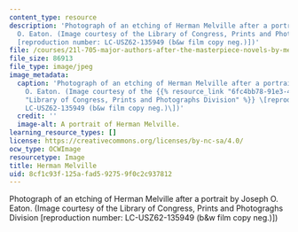```yaml
---
content_type: resource
description: 'Photograph of an etching of Herman Melville after a portrait by Joseph
  O. Eaton. (Image courtesy of the Library of Congress, Prints and Photograghs Division
  [reproduction number: LC-USZ62-135949 (b&w film copy neg.)])'
file: /courses/21l-705-major-authors-after-the-masterpiece-novels-by-melville-twain-faulkner-and-morrison-fall-2006/8cf1c93f125afad592759f0c2c937812_21l-705f06.jpg
file_size: 86913
file_type: image/jpeg
image_metadata:
  caption: 'Photograph of an etching of Herman Melville after a portrait by Joseph
    O. Eaton. (Image courtesy of the {{% resource_link "6fc4bb78-91e3-4725-a7fb-6ebdd866959b"
    "Library of Congress, Prints and Photographs Division" %}} \[reproduction number:
    LC-USZ62-135949 (b&w film copy neg.)\])'
  credit: ''
  image-alt: A portrait of Herman Melville.
learning_resource_types: []
license: https://creativecommons.org/licenses/by-nc-sa/4.0/
ocw_type: OCWImage
resourcetype: Image
title: Herman Melville
uid: 8cf1c93f-125a-fad5-9275-9f0c2c937812
---
```

Photograph of an etching of Herman Melville after a portrait by Joseph O. Eaton. (Image courtesy of the Library of Congress, Prints and Photograghs Division [reproduction number: LC-USZ62-135949 (b&w film copy neg.)])